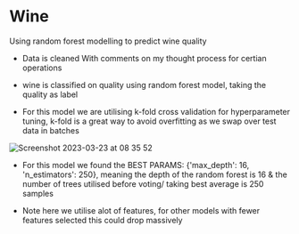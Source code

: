 # Wine
Using random forest modelling to predict wine quality

- Data is cleaned With comments on my thought process for certian operations

- wine is classified on quality using random forest model, taking the quality as label

- For this model we are utilising k-fold cross validation for hyperparameter tuning, k-fold is a great way to avoid overfitting as we swap over test data in batches

![Screenshot 2023-03-23 at 08 35 52](https://user-images.githubusercontent.com/92804317/227147399-99fe423d-2df4-40ee-83de-290a4bdae26b.png)


- For this model we found the BEST PARAMS: {'max_depth': 16, 'n_estimators': 250}, meaning the depth of the random forest is 16 & the number of trees utilised before voting/ taking best average is 250 samples

- Note here we utilise alot of features, for other models with fewer features selected this could drop massively
